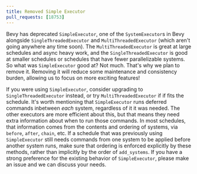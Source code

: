 ```yaml
---
title: Removed Simple Executor
pull_requests: [18753]
---
```


Bevy has deprecated `SimpleExecutor`, one of the `SystemExecutor`s in Bevy alongside `SingleThreadedExecutor` and `MultiThreadedExecutor` (which aren't going anywhere any time soon).
The `MultiThreadedExecutor` is great at large schedules and async heavy work, and the `SingleThreadedExecutor` is good at smaller schedules or schedules that have fewer parallelizable systems.
So what was `SimpleExecutor` good at? Not much. That's why we plan to remove it. Removing it will reduce some maintenance and consistency burden, allowing us to focus on more exciting features!

If you were using `SimpleExecutor`, consider upgrading to `SingleThreadedExecutor` instead, or try `MultiThreadedExecutor` if if fits the schedule.
It's worth mentioning that `SimpleExecutor` runs deferred commands inbetween *each* system, regardless of it it was needed.
The other executors are more efficient about this, but that means they need extra information about when to run those commands.
In most schedules, that information comes from the contents and ordering of systems, via `before`, `after`, `chain`, etc.
If a schedule that was previously using `SimpleExecutor` still needs commands from one system to be applied before another system runs,
make sure that ordering is enforced explicitly by these methods, rather than implicitly by the order of `add_systems`.
If you have a strong preference for the existing behavior of `SimpleExecutor`, please make an issue and we can discuss your needs.
